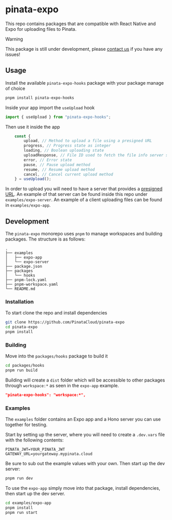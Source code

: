 # pinata-expo

This repo contains packages that are compatible with React Native and Expo for uploading files to Pinata.

>[!WARNING]
>This package is still under development, please [contact us](mailto:team@pinata.cloud) if you have any issues!

## Usage

Install the available `pinata-expo-hooks` package with your package manage of choice

```bash
pnpm install pinata-expo-hooks
```

Inside your app import the `useUpload` hook

```typescript
import { useUpload } from "pinata-expo-hooks";
```

Then use it inside the app

```typescript
	const {
		upload, // Method to upload a file using a presigned URL
		progress, // Progress state as integer
		loading, // Boolean uploading state
		uploadResponse, // File ID used to fetch the file info server side
		error, // Error state
		pause, // Pause upload method
		resume, // Resume upload method
		cancel, // Cancel current upload method
	} = useUpload();
```

In order to upload you will need to have a server that provides a [presigned URL](https://docs.pinata.cloud/files/presigned-urls). An example of that server can be found inside this repo under `examples/expo-server`. An example of a client uploading files can be found in `examples/expo-app`.

## Development

The `pinata-expo` monorepo uses `pnpm` to manage workspaces and building packages. The structure is as follows:

```
.
├── examples
│   ├── expo-app
│   └── expo-server
├── package.json
├── packages
│   └── hooks
├── pnpm-lock.yaml
├── pnpm-workspace.yaml
└── README.md
```

### Installation

To start clone the repo and install dependencies

```bash
git clone https://github.com/PinataCloud/pinata-expo
cd pinata-expo
pnpm install
```

### Building

Move into the `packages/hooks` package to build it

```bash
cd packages/hooks
pnpm run build
```

Building will create a `dist` folder which will be accessible to other packages through `workspace:*` as seen in the `expo-app` example.

```json
"pinata-expo-hooks": "workspace:*",
```

### Examples

The `examples` folder contains an Expo app and a Hono server you can use together for testing.

Start by setting up the server, where you will need to create a `.dev.vars` file with the following contents:

```
PINATA_JWT=YOUR_PINATA_JWT
GATEWAY_URL=yourgateway.mypinata.cloud
```

Be sure to sub out the example values with your own. Then start up the dev server:

```bash
pnpm run dev
```

To use the `expo-app` simply move into that package, install dependencies, then start up the dev server.

```bash
cd examples/expo-app
pnpm install
pnpm run start
```
